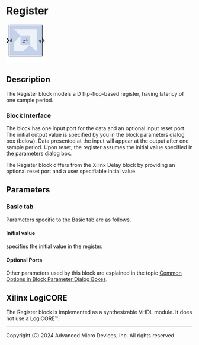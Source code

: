 # Register

![](./Images/block.png)

## Description

The Register block models a D flip-flop-based register, having
latency of one sample period.

### Block Interface

The block has one input port for the data and an optional input reset
port. The initial output value is specified by you in the block
parameters dialog box (below). Data presented at the input will appear
at the output after one sample period. Upon reset, the register assumes
the initial value specified in the parameters dialog box.

The Register block differs from the Xilinx Delay block by providing an
optional reset port and a user specifiable initial value.

## Parameters

### Basic tab  
Parameters specific to the Basic tab are as follows.
#### Initial value  
specifies the initial value in the register.

#### Optional Ports  
Other parameters used by this block are explained in the topic [Common
Options in Block Parameter Dialog
Boxes](../../GEN/common-options/README.md).

## Xilinx LogiCORE

The Register block is implemented as a synthesizable VHDL module. It
does not use a LogiCORE™.

--------------
Copyright (C) 2024 Advanced Micro Devices, Inc.
All rights reserved.
